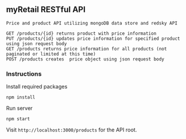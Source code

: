 ## myRetail RESTful API
    Price and product API utilizing mongoDB data store and redsky API

    GET /products/{id} returns product with price information
    PUT /products/{id} updates price information for specified product using json request body
    GET /products returns price information for all products (not paginated or limited at this time)
    POST /products creates  price object using json request body

### Instructions

Install required packages

    npm install 

Run server 

    npm start 

Visit `http://localhost:3000/products` for the API root.
